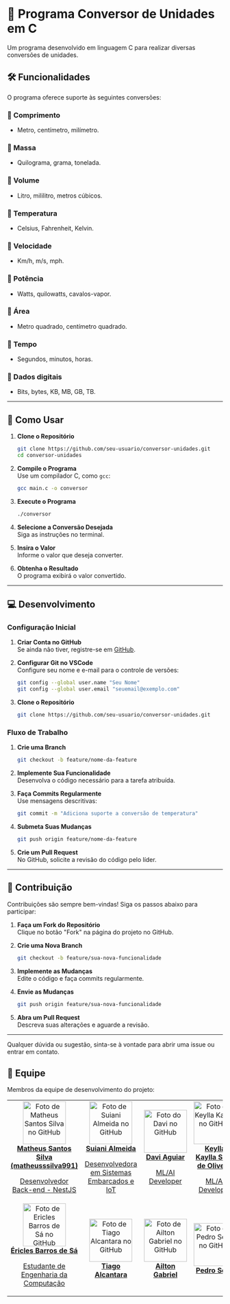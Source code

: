 # 📏 Programa Conversor de Unidades em C

Um programa desenvolvido em linguagem C para realizar diversas conversões de unidades.

## 🛠️ Funcionalidades

O programa oferece suporte às seguintes conversões:

### 🔹 Comprimento
- Metro, centímetro, milímetro.

### 🔹 Massa
- Quilograma, grama, tonelada.

### 🔹 Volume
- Litro, mililitro, metros cúbicos.

### 🔹 Temperatura
- Celsius, Fahrenheit, Kelvin.

### 🔹 Velocidade
- Km/h, m/s, mph.

### 🔹 Potência
- Watts, quilowatts, cavalos-vapor.

### 🔹 Área
- Metro quadrado, centímetro quadrado.

### 🔹 Tempo
- Segundos, minutos, horas.

### 🔹 Dados digitais
- Bits, bytes, KB, MB, GB, TB.

---

## 🚀 Como Usar

1. **Clone o Repositório**  
   ```bash
   git clone https://github.com/seu-usuario/conversor-unidades.git
   cd conversor-unidades
   ```

2. **Compile o Programa**  
   Use um compilador C, como `gcc`:  
   ```bash
   gcc main.c -o conversor
   ```

3. **Execute o Programa**  
   ```bash
   ./conversor
   ```

4. **Selecione a Conversão Desejada**  
   Siga as instruções no terminal.

5. **Insira o Valor**  
   Informe o valor que deseja converter.

6. **Obtenha o Resultado**  
   O programa exibirá o valor convertido.

---

## 💻 Desenvolvimento

### Configuração Inicial

1. **Criar Conta no GitHub**  
   Se ainda não tiver, registre-se em [GitHub](https://github.com/).

2. **Configurar Git no VSCode**  
   Configure seu nome e e-mail para o controle de versões:  
   ```bash
   git config --global user.name "Seu Nome"
   git config --global user.email "seuemail@exemplo.com"
   ```

3. **Clone o Repositório**  
   ```bash
   git clone https://github.com/seu-usuario/conversor-unidades.git
   ```

### Fluxo de Trabalho

1. **Crie uma Branch**  
   ```bash
   git checkout -b feature/nome-da-feature
   ```

2. **Implemente Sua Funcionalidade**  
   Desenvolva o código necessário para a tarefa atribuída.

3. **Faça Commits Regularmente**  
   Use mensagens descritivas:  
   ```bash
   git commit -m "Adiciona suporte a conversão de temperatura"
   ```

4. **Submeta Suas Mudanças**  
   ```bash
   git push origin feature/nome-da-feature
   ```

5. **Crie um Pull Request**  
   No GitHub, solicite a revisão do código pelo líder.

---

## 📝 Contribuição

Contribuições são sempre bem-vindas! Siga os passos abaixo para participar:

1. **Faça um Fork do Repositório**  
   Clique no botão "Fork" na página do projeto no GitHub.

2. **Crie uma Nova Branch**  
   ```bash
   git checkout -b feature/sua-nova-funcionalidade
   ```

3. **Implemente as Mudanças**  
   Edite o código e faça commits regularmente.

4. **Envie as Mudanças**  
   ```bash
   git push origin feature/sua-nova-funcionalidade
   ```

5. **Abra um Pull Request**  
   Descreva suas alterações e aguarde a revisão.

---

Qualquer dúvida ou sugestão, sinta-se à vontade para abrir uma issue ou entrar em contato.

## 🤝 Equipe

Membros da equipe de desenvolvimento do projeto:
<table>
  <tr>
    <td align="center">
      <a href="https://github.com/matheusssilva991">
        <img src="https://github.com/matheusssilva991.png" width="100px;" alt="Foto de Matheus Santos Silva no GitHub"/><br>
        <b>Matheus Santos Silva (matheusssilva991)</b>
        <p>Desenvolvedor Back-end - NestJS</p>
      </a>
    </td>
    <td align="center">
      <a href="https://github.com/suianialmeida">
        <img src="https://github.com/suianialmeida.png" width="100px;" alt="Foto de Suiani Almeida no GitHub"/><br>
        <b>Suiani Almeida</b>
        <p>Desenvolvedora em Sistemas Embarcados e IoT</p>
      </a>
    </td>
    <td align="center"> 
      <a href="https://github.com/davi-aguiar">
        <img src="https://github.com/davi-aguiar.png" width="100px;" alt="Foto do Davi no GitHub"/><br>
        <b>Davi Aguiar</b>
        <p>ML/AI Developer</p>
      </a>
    </td>
    <td align="center"> 
      <a href="https://github.com/KeyllaK">
        <img src="https://github.com/KeyllaK.png" width="100px;" alt="Foto de Keylla Kaylla no GitHub"/><br>
        <b>Keylla Kaylla Silva de Oliveira</b>
        <p>ML/AI Developer</p>
      </a>
    </td>
    <td align="center"> 
      <a href="https://github.com/wildinho10">
        <img src="https://github.com/wildinho10.png" width="100px;" alt="Foto de Wild Freitas no GitHub"/><br>
        <b>Wild Freitas da Silva Santos</b>
        <p>ML/AI Developer</p>
      </a>
    </td>
  </tr>
  <tr>
    <td align="center"> 
      <a href="https://github.com/EriclesBSa">
        <img src="https://github.com/EriclesBSa.png" width="100px;" alt="Foto de Ericles Barros de Sá no GitHub"/><br>
        <b>Éricles Barros de Sá</b>
        <p>Estudante de Engenharia da Computação</p>
      </a>
    </td>
    <td align="center"> 
      <a href="https://github.com/AlcantaracomT">
        <img src="https://github.com/AlcantaracomT.png" width="100px;" alt="Foto de Tiago Alcantara no GitHub"/><br>
        <b>Tiago Alcantara</b>
      </a>
    </td>
    <td align="center"> 
      <a href="https://github.com/AiltonGabriel70">
        <img src="https://github.com/AiltonGabriel70.png" width="100px;" alt="Foto de Ailton Gabriel no GitHub"/><br>
        <b>Ailton Gabriel</b>
      </a>
    </td>
    <td align="center"> 
      <a href="https://github.com/PedroLSena">
        <img src="https://github.com/PedroLSena.png" width="100px;" alt="Foto de Pedro Sena no GitHub"/><br>
        <b>Pedro Sena</b>
      </a>
    </td>
    <td align="center"> 
      <a href="https://github.com/bellasanva">
        <img src="https://github.com/bellasanva.png" width="100px;" alt="Foto de Isabela Santos no GitHub"/><br>
        <b>Isabela Santos</b>
      </a>
    </td>
  </tr>
</table>
